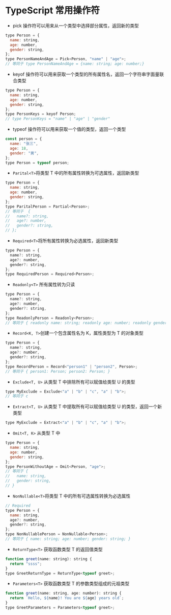 # TypeScript 常用操作符

- pick 操作符可以用来从一个类型中选择部分属性，返回新的类型

```js
type Person = {
  name: string,
  age: number,
  gender: string,
};
type PersonNameAndAge = Pick<Person, "name" | "age">;
// 等同于 type PersonNameAndAge = {name: string; age: number;}
```

- keyof 操作符可以用来获取一个类型的所有属性名，返回一个字符串字面量联合类型

```js
type Person = {
  name: string,
  age: number,
  gender: string,
};
type PersonKeys = keyof Person;
// type PersonKeys = "name" | "age" | "gender"
```

- typeof 操作符可以用来获取一个值的类型，返回一个类型

```js
const person = {
  name: "张三",
  age: 18,
  gender: "男",
};
type Person = typeof person;
```

- `Parital<T>`将类型 T 中的所有属性转换为可选属性，返回新类型

```js
type Person = {
  name: string,
  age: number,
  gender: string,
};
type ParitalPerson = Partial<Person>;
// 等同于  {
//   name?: string,
//   age?: number,
//   gender?: string,
// };
```

- `Required<T>`将所有属性转换为必选属性，返回新类型

```js
type Person = {
  name?: string,
  age?: number,
  gender?: string,
};
type RequiredPerson = Required<Person>;
```

- `Readonly<T>` 所有属性转为只读

```js
type Person = {
  name?: string,
  age?: number,
  gender?: string,
};
type ReadonlyPerson = Readonly<Person>;
// 等同于 { readonly name: string; readonly age: number; readonly gender: string; }
```

- `Record<K, T>`创建一个包含属性名为 K，属性类型为 T 的对象类型

```js
type Person = {
  name?: string,
  age?: number,
  gender?: string,
};
type RecordPerson = Record<"person1" | "person2", Person>;
// 等同于 { person1: Person; person2: Person; }
```

- `Exclude<T, U>` 从类型 T 中排除所有可以赋值给类型 U 的类型

```js
type MyExclude = Exclude<"a" | "b" | "c", "a" | "b">;
// 等同于 c
```

- `Extract<T, U>` 从类型 T 中提取所有可以赋值给类型 U 的类型，返回一个新类型

```js
type MyExclude = Extract<"a" | "b" | "c", "a" | "b">;
```

- `Omit<T, K>` 从类型 T 中

```js
type Person = {
  name: string,
  age: number,
  gender: string,
};
type PersonWithoutAge = Omit<Person, "age">;
// 等同于 {
//   name: string,
//   gender: string,
// }
```

- `NonNullable<T>`将类型 T 中的所有可选属性转换为必选属性

```js
// Required
type Person = {
  name: string,
  age?: number,
  gender?: string,
};
type NonNullablePerson = NonNullable<Person>;
// 等同于 { name: string; age: number; gender: string; }
```

- `ReturnType<T>` 获取函数类型 T 的返回值类型

```js
function greet(name: string): string {
  return "ssss";
}
type GreetReturnType = ReturnType<typeof greet>;
```

- `Parameters<T>` 获取函数类型 T 的参数类型组成的元祖类型

```js
function greet(name: string, age: number): string {
  return `Hello, ${name}! You are ${age} years old`;
}
type GreetParameters = Parameters<typeof greet>;
```
